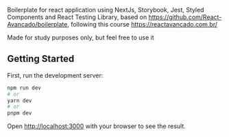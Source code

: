 Boilerplate for react application using NextJs, Storybook, Jest, Styled Components and React Testing Library, based on https://github.com/React-Avancado/boilerplate, following this course https://reactavancado.com.br/

Made for study purposes only, but feel free to use it

## Getting Started

First, run the development server:

```bash
npm run dev
# or
yarn dev
# or
pnpm dev
```

Open [http://localhost:3000](http://localhost:3000) with your browser to see the result.



